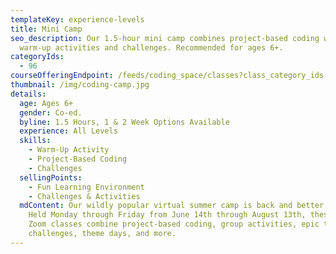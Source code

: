 ```yaml
---
templateKey: experience-levels
title: Mini Camp
seo_description: Our 1.5-hour mini camp combines project-based coding with
  warm-up activities and challenges. Recommended for ages 6+.
categoryIds:
  - 96
courseOfferingEndpoint: /feeds/coding_space/classes?class_category_ids[]=96
thumbnail: /img/coding-camp.jpg
details:
  age: Ages 6+
  gender: Co-ed.
  byline: 1.5 Hours, 1 & 2 Week Options Available
  experience: All Levels
  skills:
    - Warm-Up Activity
    - Project-Based Coding
    - Challenges
  sellingPoints:
    - Fun Learning Environment
    - Challenges & Activities
  mdContent: Our wildly popular virtual summer camp is back and better than ever!
    Held Monday through Friday from June 14th through August 13th, these live
    Zoom classes combine project-based coding, group activities, epic team
    challenges, theme days, and more.
---
```

